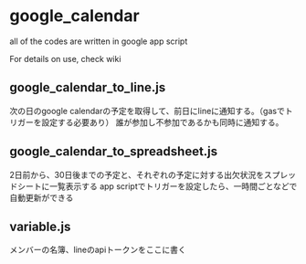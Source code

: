 # google_calendar

all of the codes are written in google app script


For details on use, check wiki

## google_calendar_to_line.js
次の日のgoogle calendarの予定を取得して、前日にlineに通知する。（gasでトリガーを設定する必要あり）
誰が参加し不参加であるかも同時に通知する。

## google_calendar_to_spreadsheet.js
2日前から、30日後までの予定と、それぞれの予定に対する出欠状況をスプレッドシートに一覧表示する
app scriptでトリガーを設定したら、一時間ごとなどで自動更新ができる

## variable.js
メンバーの名簿、lineのapiトークンをここに書く
